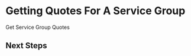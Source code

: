 # Getting Quotes For A Service Group

Get Service Group Quotes

## Next Steps



<script src="../../scripts/requesttabs.js"></script>
<script src="../../scripts/responsetabs.js"></script>
<script src="../../scripts/copy.js"></script>